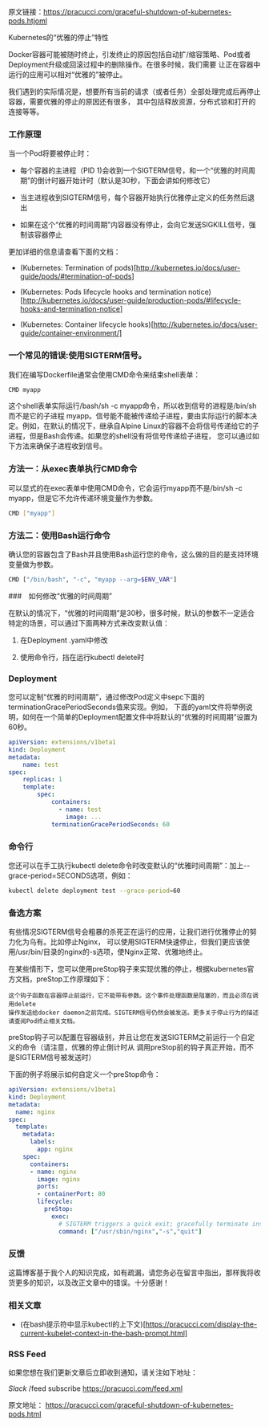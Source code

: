 原文链接：https://pracucci.com/graceful-shutdown-of-kubernetes-pods.htjoml

Kubernetes的“优雅的停止”特性


Docker容器可能被随时终止，引发终止的原因包括自动扩/缩容策略、Pod或者Deployment升级或回滚过程中的删除操作。在很多时候，我们需要
让正在容器中运行的应用可以相对“优雅的”被停止。

我们遇到的实际情况是，想要所有当前的请求（或者任务）全部处理完成后再停止容器，需要优雅的停止的原因还有很多，
其中包括释放资源，分布式锁和打开的连接等等。


### 工作原理

当一个Pod将要被停止时：

* 每个容器的主进程（PID 1)会收到一个SIGTERM信号，和一个“优雅的时间周期”的倒计时器开始计时（默认是30秒，下面会讲如何修改它）

* 当主进程收到SIGTERM信号，每个容器开始执行优雅停止定义的任务然后退出

* 如果在这个“优雅的时间周期”内容器没有停止，会向它发送SIGKILL信号，强制该容器停止

更加详细的信息请查看下面的文档：

* (Kubernetes: Termination of pods)[http://kubernetes.io/docs/user-guide/pods/#termination-of-pods]

* (Kubernetes: Pods lifecycle hooks and termination notice)[http://kubernetes.io/docs/user-guide/production-pods/#lifecycle-hooks-and-termination-notice]

* (Kubernetes: Container lifecycle hooks)[http://kubernetes.io/docs/user-guide/container-environment/]

### 一个常见的错误:使用SIGTERM信号。

我们在编写Dockerfile通常会使用CMD命令来结束shell表单：

```bash
CMD myapp
```

这个shell表单实际运行/bash/sh -c myapp命令，所以收到信号的进程是/bin/sh而不是它的子进程
myapp。信号能不能被传递给子进程，要由实际运行的脚本决定。例如，在默认的情况下，继承自Alpine
Linux的容器不会将信号传递给它的子进程，但是Bash会传递。如果您的shell没有将信号传递给子进程，
您可以通过如下方法来确保子进程收到信号。

### 方法一：从exec表单执行CMD命令

可以显式的在exec表单中使用CMD命令，它会运行myapp而不是/bin/sh -c myapp，但是它不允许传递环境变量作为参数。

```bash
CMD ["myapp"]
```

### 方法二：使用Bash运行命令

确认您的容器包含了Bash并且使用Bash运行您的命令，这么做的目的是支持环境变量做为参数。

```bash
CMD ["/bin/bash", "-c", "myapp --arg=$ENV_VAR"]
```

###　如何修改“优雅的时间周期”

在默认的情况下，“优雅的时间周期”是30秒，很多时候，默认的参数不一定适合特定的场景，可以通过下面两种方式来改变默认值：　

1. 在Deployment .yaml中修改

2. 使用命令行，挡在运行kubectl delete时

### Deployment

您可以定制“优雅的时间周期”，通过修改Pod定义中sepc下面的terminationGracePeriodSeconds值来实现。例如，
下面的yaml文件将举例说明，如何在一个简单的Deployment配置文件中将默认的“优雅的时间周期”设置为60秒。

```yaml
apiVersion: extensions/v1beta1
kind: Deployment
metadata:
    name: test
spec:
    replicas: 1
    template:
        spec:
            containers:
              - name: test
                image: ...
            terminationGracePeriodSeconds: 60
``` 

### 命令行

您还可以在手工执行kubectl delete命令时改变默认的“优雅时间周期”：加上--grace-period=SECONDS选项，例如：

```bash
kubectl delete deployment test --grace-period=60
```

### 备选方案

有些情况SIGTERM信号会粗暴的杀死正在运行的应用，让我们进行优雅停止的努力化为乌有。比如停止Nginx，
可以使用SIGTERM快速停止，但我们更应该使用/usr/bin/目录的nginx的-s选项，使Nginx正常、优雅地终止。

在某些情形下，您可以使用preStop钩子来实现优雅的停止，根据kubernetes官方文档，preStop工作原理如下：

```
这个钩子函数在容器停止前运行，它不能带有参数。这个事件处理函数是阻塞的，而且必须在调用delete
操作发送给docker daemon之前完成。SIGTERM信号仍然会被发送。更多关于停止行为的描述请查阅Pod终止相关文档。
```

preStop钩子可以配置在容器级别，并且让您在发送SIGTERM之前运行一个自定义的命令（请注意，优雅的停止倒计时从
调用preStop前的钩子真正开始，而不是SIGTERM信号被发送时）

下面的例子将展示如何自定义一个preStop命令：

```yaml
apiVersion: extensions/v1beta1
kind: Deployment
metadata:
  name: nginx
spec:
  template:
    metadata:
      labels:
        app: nginx
    spec:
      containers:
      - name: nginx
        image: nginx
        ports:
        - containerPort: 80
        lifecycle:
          preStop:
            exec:
              # SIGTERM triggers a quick exit; gracefully terminate instead
              command: ["/usr/sbin/nginx","-s","quit"]
```


### 反馈

这篇博客基于我个人的知识完成，如有疏漏，请您务必在留言中指出，那样我将收货更多的知识，以及改正文章中的错误。十分感谢！


### 相关文章

* (在bash提示符中显示kubectl的上下文)[https://pracucci.com/display-the-current-kubelet-context-in-the-bash-prompt.html]

### RSS Feed

如果您想在我们更新文章后立即收到通知，请关注如下地址：

*Slack* /feed subscribe https://pracucci.com/feed.xml




原文地址：
https://pracucci.com/graceful-shutdown-of-kubernetes-pods.html
